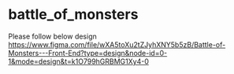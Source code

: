 # battle_of_monsters
Please follow below design
  https://www.figma.com/file/wXA5toXu2tZJyhXNY5b5zB/Battle-of-Monsters---Front-End?type=design&node-id=0-1&mode=design&t=k1O799hGRBMG1Xy4-0
